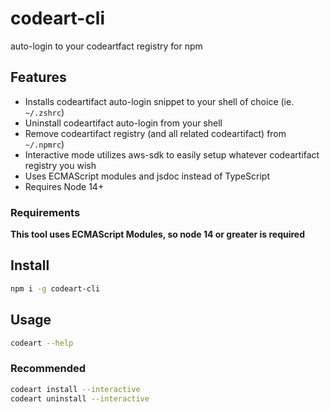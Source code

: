 # codeart-cli
auto-login to your codeartfact registry for npm

## Features
- Installs codeartifact auto-login snippet to your shell of choice (ie. `~/.zshrc`)
- Uninstall codeartifact auto-login from your shell
- Remove codeartifact registry (and all related codeartifact) from `~/.npmrc`)
- Interactive mode utilizes aws-sdk to easily setup whatever codeartifact registry you wish
- Uses ECMAScript modules and jsdoc instead of TypeScript
- Requires Node 14+

### Requirements

**This tool uses ECMAScript Modules, so node 14 or greater is required**
## Install

```bash
npm i -g codeart-cli
```


## Usage

```bash
codeart --help
```

### Recommended
```bash
codeart install --interactive
codeart uninstall --interactive
```